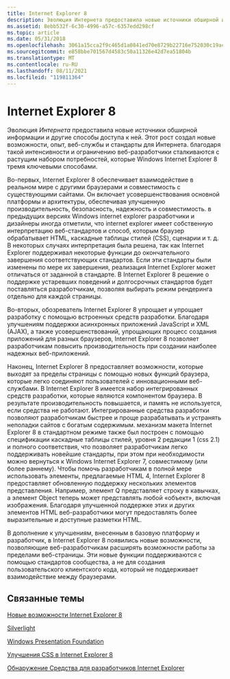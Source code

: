 ```yaml
---
title: Internet Explorer 8
description: Эволюция Интернета предоставила новые источники обширной информации и другие способы доступа к ней.
ms.assetid: 8ebb532f-6c30-4996-a57c-6357edd298cf
ms.topic: article
ms.date: 05/31/2018
ms.openlocfilehash: 3061a15cca2f9c465d1a0841ed70e8729b22716e752030c19acb6039996a7f93
ms.sourcegitcommit: e858bbe701567d4583c50a11326e42d7ea51804b
ms.translationtype: MT
ms.contentlocale: ru-RU
ms.lasthandoff: 08/11/2021
ms.locfileid: "119811364"
---
```

# <a name="internet-explorer-8"></a>Internet Explorer 8

Эволюция *Интернета* предоставила новые источники обширной информации и другие способы доступа к ней. Этот рост создал новые возможности, опыт, веб-службы и стандарты для Интернета. благодаря такой интенсивности и ограничению веб-разработчики сталкиваются с растущим набором потребностей, которые Windows Internet Explorer 8 тремя ключевыми способами.

Во-первых, Internet Explorer 8 обеспечивает взаимодействие в реальном мире с другими браузерами и совместимость с существующими сайтами. Он включает усовершенствования основной платформы и архитектуры, обеспечивая улучшенную производительность, безопасность, надежность и совместимость. в предыдущих версиях Windows internet explorer разработчики и дизайнеры иногда отметили, что internet explorer имеет собственную интерпретацию веб-стандартов и способ, которым браузер обрабатывает HTML, каскадные таблицы стилей (CSS), сценарии и т. д. В некоторых случаях интерпретация была решена, так как Internet Explorer поддерживал некоторые функции до окончательного завершения соответствующих стандартов. Если эти стандарты были изменены по мере их завершения, реализация Internet Explorer может отличаться от заданной в стандарте. В Internet Explorer 8 решение о поддержке устаревших поведений и долгосрочных стандартов будет поставляться разработчикам, позволяя выбирать режим рендеринга отдельно для каждой страницы.

Во-вторых, обозреватель Internet Explorer 8 упрощает и упрощает разработку с помощью встроенных средств разработки. Благодаря улучшениям поддержки асинхронных приложений JavaScript и XML (AJAX), а также усовершенствований, упрощающих процесс создания приложений для разных браузеров, Internet Explorer 8 позволяет разработчикам повысить производительность при создании наиболее надежных веб-приложений.

Наконец, Internet Explorer 8 предоставляет возможности, которые выходят за пределы страницы с помощью новых функций браузера, которые легко соединяют пользователей с инновационными веб-службами. В Internet Explorer 8 имеется набор интегрированных средств разработки, которые являются компонентом браузера. В результате производительность повышается, и память не используется, если средства не работают. Интегрированные средства разработки позволяют разработчикам быстрее и проще разрабатывать и устранять неполадки сайтов с богатым содержимым. механизм макета Internet Explorer 8 в стандартном режиме также был построен с помощью спецификации каскадные таблицы стилей, уровня 2 редакции 1 (css 2.1) и полного соответствия, что позволяет разработчикам легко поддерживать новейшие стандарты, при этом при необходимости можно вернуться к Windows Internet Explorer 7, совместимому (или более раннему). Чтобы помочь разработчикам в полной мере использовать элементы, предлагаемые HTML 4, Internet Explorer 8 предоставляет обновленную поддержку нескольких элементов представления. Например, элемент Q представляет строку в кавычках, а элемент Object теперь может представлять любой «объект», включая изображения. Благодаря улучшенной поддержке этих и других элементов HTML веб-разработчики могут предоставлять более выразительные и доступные разметки HTML.

В дополнение к улучшениям, внесенным в базовую платформу и разработчик, в Internet Explorer 8 появились новые возможности, позволяющие веб-разработчикам расширять возможности работы за пределами веб-страницы. Эти новые функции поддерживаются с помощью стандартов сообщества, а не для создания пользовательского клиентского кода, который не поддерживает взаимодействие между браузерами.

## <a name="related-topics"></a>Связанные темы

<dl> <dt>

[Новые возможности Internet Explorer 8](/previous-versions//cc288472(v=vs.85))
</dt> <dt>

[Silverlight](https://msdn.microsoft.com/library/bb871518.aspx)
</dt> <dt>

[Windows Presentation Foundation](/dotnet/framework/wpf/)
</dt> <dt>

[Улучшения CSS в Internet Explorer 8](https://msdn.microsoft.com/library/cc304082(VS.85).aspx)
</dt> <dt>

[Обнаружение Средства для разработчиков Internet Explorer](/previous-versions//dd565628(v=vs.85))
</dt> </dl>

 

 
